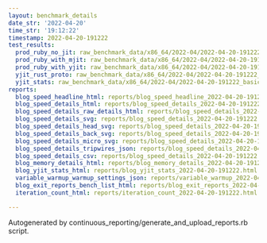 ```yaml
---
layout: benchmark_details
date_str: '2022-04-20'
time_str: '19:12:22'
timestamp: 2022-04-20-191222
test_results:
  prod_ruby_no_jit: raw_benchmark_data/x86_64/2022-04/2022-04-20-191222_basic_benchmark_prod_ruby_no_jit.json
  prod_ruby_with_mjit: raw_benchmark_data/x86_64/2022-04/2022-04-20-191222_basic_benchmark_prod_ruby_with_mjit.json
  prod_ruby_with_yjit: raw_benchmark_data/x86_64/2022-04/2022-04-20-191222_basic_benchmark_prod_ruby_with_yjit.json
  yjit_rust_proto: raw_benchmark_data/x86_64/2022-04/2022-04-20-191222_basic_benchmark_yjit_rust_proto.json
  yjit_stats: raw_benchmark_data/x86_64/2022-04/2022-04-20-191222_basic_benchmark_yjit_stats.json
reports:
  blog_speed_headline_html: reports/blog_speed_headline_2022-04-20-191222.html
  blog_speed_details_html: reports/blog_speed_details_2022-04-20-191222.html
  blog_speed_details_raw_details_html: reports/blog_speed_details_2022-04-20-191222.raw_details.html
  blog_speed_details_svg: reports/blog_speed_details_2022-04-20-191222.svg
  blog_speed_details_head_svg: reports/blog_speed_details_2022-04-20-191222.head.svg
  blog_speed_details_back_svg: reports/blog_speed_details_2022-04-20-191222.back.svg
  blog_speed_details_micro_svg: reports/blog_speed_details_2022-04-20-191222.micro.svg
  blog_speed_details_tripwires_json: reports/blog_speed_details_2022-04-20-191222.tripwires.json
  blog_speed_details_csv: reports/blog_speed_details_2022-04-20-191222.csv
  blog_memory_details_html: reports/blog_memory_details_2022-04-20-191222.html
  blog_yjit_stats_html: reports/blog_yjit_stats_2022-04-20-191222.html
  variable_warmup_warmup_settings_json: reports/variable_warmup_2022-04-20-191222.warmup_settings.json
  blog_exit_reports_bench_list_html: reports/blog_exit_reports_2022-04-20-191222.bench_list.html
  iteration_count_html: reports/iteration_count_2022-04-20-191222.html

---
```

Autogenerated by continuous_reporting/generate_and_upload_reports.rb script.
